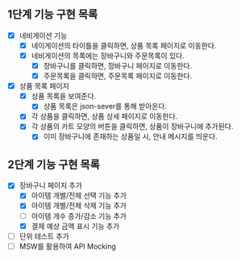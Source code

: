 ## 1단계 기능 구현 목록

- [x] 네비게이션 기능
  - [x] 네이게이션의 타이틀을 클릭하면, 상품 목록 페이지로 이동한다.
  - [x] 네비게이션의 목록에는 장바구니와 주문목록이 있다.
    - [x] 장바구니를 클릭하면, 장바구니 페이지로 이동한다.
    - [x] 주문목록을 클릭하면, 주문목록 페이지로 이동한다.
- [x] 상품 목록 페이지
  - [x] 상품 목록을 보여준다.
    - [x] 상품 목록은 json-sever를 통해 받아온다.
  - [x] 각 상품을 클릭하면, 상품 상세 페이지로 이동한다.
  - [x] 각 상품의 카트 모양의 버튼을 클릭하면, 상품이 장바구니에 추가된다.
    - [x] 이미 장바구니에 존재하는 상품일 시, 안내 메시지를 띄운다.

## 2단계 기능 구현 목록

- [x] 장바구니 페이지 추가
  - [x] 아이템 개별/전체 선택 기능 추가
  - [x] 아이템 개별/전체 삭제 기능 추가
  - [ ] 아이템 개수 증가/감소 기능 추가
  - [x] 결제 예상 금액 표시 기능 추가
- [ ] 단위 테스트 추가
- [ ] MSW를 활용하여 API Mocking
